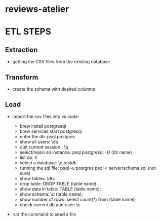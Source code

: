 # reviews-atelier

# ETL STEPS

## Extraction
 - getting the CSV files from the existing database

## Transform
- create the schema with desired columns

## Load
- import the csv files into vs code:
  - brew install postgresql
  - brew services start postgresql
  - enter the db: psql postgres
  - show all users: \du
  - quit current session : \q
  - select/rejoin an instance: psql postgresql -U (db name)
  - list db: \l
  - select a database: \c testdb
  - running the sql file: psql -u postgres psql < server/schema.sql (not sure)
  - show tables: \dt+
  - drop table: DROP TABLE (table name)
  - show data in table: TABLE (table name);
  - show schema: \d (table name);
  - show number of rows: select count(*) from (table name);
  - check current db and user: \c
  

- run the command to seed a file